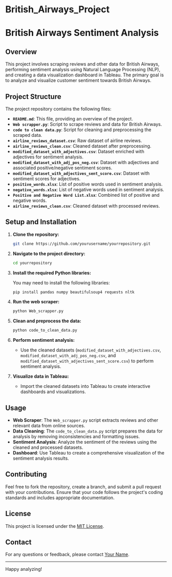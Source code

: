 # British_Airways_Project
# British Airways Sentiment Analysis

## Overview

This project involves scraping reviews and other data for British Airways, performing sentiment analysis using Natural Language Processing (NLP), and creating a data visualization dashboard in Tableau. The primary goal is to analyze and visualize customer sentiment towards British Airways.

## Project Structure

The project repository contains the following files:

- **`README.md`**: This file, providing an overview of the project.
- **`Web scrapper.py`**: Script to scrape reviews and data for British Airways.
- **`code to clean data.py`**: Script for cleaning and preprocessing the scraped data.
- **`airline_reviews_dataset.csv`**: Raw dataset of airline reviews.
- **`airline_reviews_clean.csv`**: Cleaned dataset after preprocessing.
- **`modified_dataset_with_adjectives.csv`**: Dataset enriched with adjectives for sentiment analysis.
- **`modified_dataset_with_adj_pos_neg.csv`**: Dataset with adjectives and associated positive/negative sentiment scores.
- **`modified_dataset_with_adjectives_sent_score.csv`**: Dataset with sentiment scores for adjectives.
- **`positive_words.xlsx`**: List of positive words used in sentiment analysis.
- **`negative_words.xlsx`**: List of negative words used in sentiment analysis.
- **`Positive and Negative Word List.xlsx`**: Combined list of positive and negative words.
- **`airline_reviews_clean.csv`**: Cleaned dataset with processed reviews.

## Setup and Installation

1. **Clone the repository:**

    ```bash
    git clone https://github.com/yourusername/yourrepository.git
    ```

2. **Navigate to the project directory:**

    ```bash
    cd yourrepository
    ```

3. **Install the required Python libraries:**

    You may need to install the following libraries:

    ```bash
    pip install pandas numpy beautifulsoup4 requests nltk
    ```

4. **Run the web scraper:**

    ```bash
    python Web_scrapper.py
    ```

5. **Clean and preprocess the data:**

    ```bash
    python code_to_clean_data.py
    ```

6. **Perform sentiment analysis:**

    - Use the cleaned datasets (`modified_dataset_with_adjectives.csv`, `modified_dataset_with_adj_pos_neg.csv`, and `modified_dataset_with_adjectives_sent_score.csv`) to perform sentiment analysis.

7. **Visualize data in Tableau:**

    - Import the cleaned datasets into Tableau to create interactive dashboards and visualizations.

## Usage

- **Web Scraper**: The `Web_scrapper.py` script extracts reviews and other relevant data from online sources.
- **Data Cleaning**: The `code_to_clean_data.py` script prepares the data for analysis by removing inconsistencies and formatting issues.
- **Sentiment Analysis**: Analyze the sentiment of the reviews using the cleaned and processed datasets.
- **Dashboard**: Use Tableau to create a comprehensive visualization of the sentiment analysis results.

## Contributing

Feel free to fork the repository, create a branch, and submit a pull request with your contributions. Ensure that your code follows the project's coding standards and includes appropriate documentation.

## License

This project is licensed under the [MIT License](LICENSE).

## Contact

For any questions or feedback, please contact [Your Name](mailto:your.email@example.com).

---

Happy analyzing!
